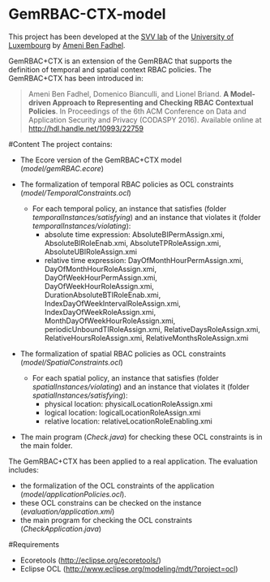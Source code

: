 # GemRBAC-CTX-model
This project has been developed at the [SVV lab](http://www.svv.lu) of the [University of Luxembourg](http://wwwen.uni.lu) by [Ameni Ben Fadhel](http://wwwen.uni.lu/snt/people/ameni_ben_fadhel).

GemRBAC+CTX is an extension of the GemRBAC  that supports the definition of temporal and spatial context RBAC policies. The GemRBAC+CTX has been introduced in:

> Ameni Ben Fadhel, Domenico Bianculli, and Lionel Briand. __A Model-driven Approach to Representing and Checking RBAC Contextual Policies__. In Proceedings of the 6th ACM Conference on Data and Application Security and Privacy (CODASPY 2016).  Available online at http://hdl.handle.net/10993/22759

#Content
The project contains:

* The Ecore version of the GemRBAC+CTX model (*model/gemRBAC.ecore*)
* The formalization of temporal RBAC policies as OCL constraints (*model/TemporalConstraints.ocl*)
  * For each temporal policy, an instance that satisfies (folder *temporalInstances/satisfying*) and an instance that violates it (folder *temporalInstances/violating*):
  	* absolute time expression: AbsoluteBIPermAssign.xmi, AbsoluteBIRoleEnab.xmi,
  	AbsoluteTPRoleAssign.xmi, AbsoluteUBIRoleAssign.xmi
    * relative time expression: DayOfMonthHourPermAssign.xmi, DayOfMonthHourRoleAssign.xmi, DayOfWeekHourPermAssign.xmi, DayOfWeekHourRoleAssign.xmi, DurationAbsoluteBTIRoleEnab.xmi,
    IndexDayOfWeekIntervalRoleAssign.xmi, IndexDayOfWeekRoleAssign.xmi, MonthDayOfWeekHourRoleAssign.xmi,
    periodicUnboundTIRoleAssign.xmi, RelativeDaysRoleAssign.xmi, RelativeHoursRoleAssign.xmi, RelativeMonthsRoleAssign.xmi

* The formalization of spatial RBAC policies as OCL constraints (*model/SpatialConstraints.ocl*)
  * For each spatial policy, an instance that satisfies (folder *spatialInstances/violating*) and an instance that violates it (folder      *spatialInstances/satisfying*):
    * physical location: physicalLocationRoleAssign.xmi
    * logical location: logicalLocationRoleAssign.xmi
    * relative location: relativeLocationRoleEnabling.xmi

* The main program (*Check.java*) for checking these OCL constraints is in the main folder.

The GemRBAC+CTX has been applied to a real application. The evaluation includes:
  * the formalization of the OCL constraints of the application (*model/applicationPolicies.ocl*). 
  * these OCL constrains can be checked on the instance (*evaluation/application.xmi*)
  * the main program for checking the OCL constraints (*CheckApplication.java*)

#Requirements
* Ecoretools (http://eclipse.org/ecoretools/)
* Eclipse OCL (http://www.eclipse.org/modeling/mdt/?project=ocl)
